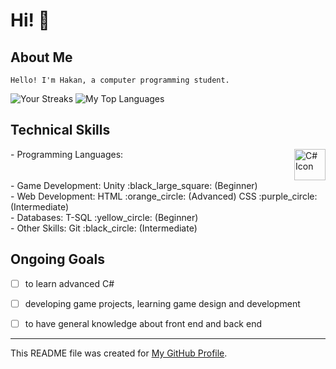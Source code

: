 # Hi! :wave:
## About Me
`Hello! I'm Hakan, a computer programming student.`

![Your Streaks](https://github-readme-streak-stats.herokuapp.com/?user=Hakan-Hasircioglu&theme=radical)
![My Top Languages](https://github-readme-stats.vercel.app/api/top-langs/?username=Hakan-Hasircioglu&layout=compact&theme=radical)

## Technical Skills
<div style="display: flex; justify-content: space-between;">
- Programming Languages:
  
  <img src="icon.png" alt="C# Icon" width="50" height="50">

</div>
   <div style="display: flex; justify-content: space-between;">
- Game Development:
  Unity :black_large_square: (Beginner)
</div>
<div style="display: flex; justify-content: space-between;">
- Web Development:
  HTML :orange_circle: (Advanced)
  CSS :purple_circle: (Intermediate)
</div>
</div>
<div style="display: flex; justify-content: space-between;">
- Databases:
  T-SQL :yellow_circle: (Beginner)
</div>
<div style="display: flex; justify-content: space-between;">
- Other Skills:
  Git :black_circle: (Intermediate)
</div>

## Ongoing Goals
- [ ] to learn advanced C#
- [ ] developing game projects, learning game design and development
- [ ] to have general knowledge about front end and back end


---
This README file was created for [My GitHub Profile](https://github.com/Hakan-Hasircioglu).
